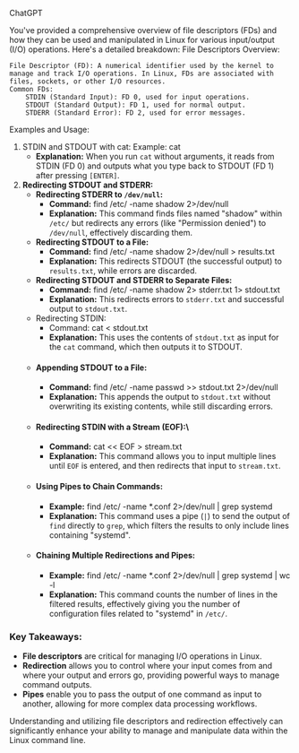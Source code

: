 ChatGPT

You've provided a comprehensive overview of file descriptors (FDs) and how they can be used and manipulated in Linux for various input/output (I/O) operations. Here's a detailed breakdown:
File Descriptors Overview:

    File Descriptor (FD): A numerical identifier used by the kernel to manage and track I/O operations. In Linux, FDs are associated with files, sockets, or other I/O resources.
    Common FDs:
        STDIN (Standard Input): FD 0, used for input operations.
        STDOUT (Standard Output): FD 1, used for normal output.
        STDERR (Standard Error): FD 2, used for error messages.

Examples and Usage:
1. STDIN and STDOUT with cat:
    Example: cat
    - **Explanation:** When you run `cat` without arguments, it reads from STDIN (FD 0) and outputs what you type back to STDOUT (FD 1) after pressing `[ENTER]`.
2.  **Redirecting STDOUT and STDERR:**
	- **Redirecting STDERR to `/dev/null`:**
	    - **Command:** find /etc/ -name shadow 2>/dev/null
	    - **Explanation:** This command finds files named "shadow" within `/etc/` but redirects any errors (like "Permission denied") to `/dev/null`, effectively discarding them.
	- **Redirecting STDOUT to a File:**
		- **Command:** find /etc/ -name shadow 2>/dev/null > results.txt
		- **Explanation:** This redirects STDOUT (the successful output) to `results.txt`, while errors are discarded.
	- **Redirecting STDOUT and STDERR to Separate Files:**
		- **Command:** find /etc/ -name shadow 2> stderr.txt 1> stdout.txt
		- **Explanation:** This redirects errors to `stderr.txt` and successful output to `stdout.txt`.
	- Redirecting STDIN:
		- Command: cat < stdout.txt
		- **Explanation:** This uses the contents of `stdout.txt` as input for the `cat` command, which then outputs it to STDOUT. 
	- #### **Appending STDOUT to a File:**
		- **Command:** find /etc/ -name passwd >> stdout.txt 2>/dev/null
		- **Explanation:** This appends the output to `stdout.txt` without overwriting its existing contents, while still discarding errors.
	- #### **Redirecting STDIN with a Stream (EOF):**\
		- **Command:** cat << EOF > stream.txt
		- **Explanation:** This command allows you to input multiple lines until `EOF` is entered, and then redirects that input to `stream.txt`.
	- #### **Using Pipes to Chain Commands:**
		- **Example:** find /etc/ -name *.conf 2>/dev/null | grep systemd
		- **Explanation:** This command uses a pipe (`|`) to send the output of `find` directly to `grep`, which filters the results to only include lines containing "systemd".
	- #### **Chaining Multiple Redirections and Pipes:**
		- **Example:** find /etc/ -name *.conf 2>/dev/null | grep systemd | wc -l
		- **Explanation:** This command counts the number of lines in the filtered results, effectively giving you the number of configuration files related to "systemd" in `/etc/`.


### **Key Takeaways:**

- **File descriptors** are critical for managing I/O operations in Linux.
- **Redirection** allows you to control where your input comes from and where your output and errors go, providing powerful ways to manage command outputs.
- **Pipes** enable you to pass the output of one command as input to another, allowing for more complex data processing workflows.

Understanding and utilizing file descriptors and redirection effectively can significantly enhance your ability to manage and manipulate data within the Linux command line.